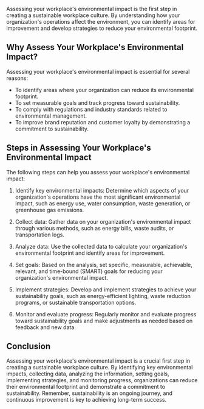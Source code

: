 
Assessing your workplace's environmental impact is the first step in creating a sustainable workplace culture. By understanding how your organization's operations affect the environment, you can identify areas for improvement and develop strategies to reduce your environmental footprint.

Why Assess Your Workplace's Environmental Impact?
-------------------------------------------------

Assessing your workplace's environmental impact is essential for several reasons:

* To identify areas where your organization can reduce its environmental footprint.
* To set measurable goals and track progress toward sustainability.
* To comply with regulations and industry standards related to environmental management.
* To improve brand reputation and customer loyalty by demonstrating a commitment to sustainability.

Steps in Assessing Your Workplace's Environmental Impact
--------------------------------------------------------

The following steps can help you assess your workplace's environmental impact:

1. Identify key environmental impacts: Determine which aspects of your organization's operations have the most significant environmental impact, such as energy use, water consumption, waste generation, or greenhouse gas emissions.

2. Collect data: Gather data on your organization's environmental impact through various methods, such as energy bills, waste audits, or transportation logs.

3. Analyze data: Use the collected data to calculate your organization's environmental footprint and identify areas for improvement.

4. Set goals: Based on the analysis, set specific, measurable, achievable, relevant, and time-bound (SMART) goals for reducing your organization's environmental impact.

5. Implement strategies: Develop and implement strategies to achieve your sustainability goals, such as energy-efficient lighting, waste reduction programs, or sustainable transportation options.

6. Monitor and evaluate progress: Regularly monitor and evaluate progress toward sustainability goals and make adjustments as needed based on feedback and new data.

Conclusion
----------

Assessing your workplace's environmental impact is a crucial first step in creating a sustainable workplace culture. By identifying key environmental impacts, collecting data, analyzing the information, setting goals, implementing strategies, and monitoring progress, organizations can reduce their environmental footprint and demonstrate a commitment to sustainability. Remember, sustainability is an ongoing journey, and continuous improvement is key to achieving long-term success.
